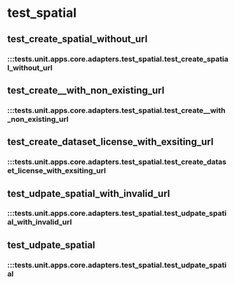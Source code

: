 # test_spatial

## test_create_spatial_without_url

### :::tests.unit.apps.core.adapters.test_spatial.test_create_spatial_without_url

## test_create__with_non_existing_url

### :::tests.unit.apps.core.adapters.test_spatial.test_create__with_non_existing_url

## test_create_dataset_license_with_exsiting_url

### :::tests.unit.apps.core.adapters.test_spatial.test_create_dataset_license_with_exsiting_url

## test_udpate_spatial_with_invalid_url

### :::tests.unit.apps.core.adapters.test_spatial.test_udpate_spatial_with_invalid_url

## test_udpate_spatial

### :::tests.unit.apps.core.adapters.test_spatial.test_udpate_spatial

